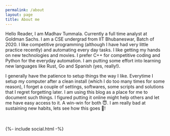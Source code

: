 ```yaml
---
permalink: /about
layout: page
title: About me
---
```


Hello Reader, I am Madhav Tummala. Currently a full time analyst at Goldman Sachs. I am a CSE undergrad from IIT Bhubaneswar, Batch of 2020. I like competitive programming (although I have had very little practice recently) and automating every day tasks. I like getting my hands on new technologies and movies. I prefer C++ for competitive coding and Python for the everyday automation. I am putting some effort into learning new languages like Rust, Go and Spanish (yes, really!).

I generally have the patience to setup things the way I like. Everytime I setup my computer after a clean install (which I do too many times for some reason), I forget a couple of settings, softwares, some scripts and solutions that I regret forgetting later. I am using this blog as a place for me to document such things. I figured putting it online might help others and let me have easy access to it. A win-win for both 😇. I am really bad at sustaining new habits, lets see how this goes 🤞!

<br/>
<br/>

<div class="social-links">
  {%- include social.html -%}
</div>